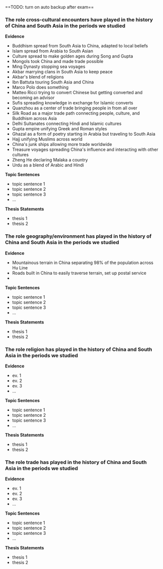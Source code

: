 ==TODO: turn on auto backup after exam==
### The role cross-cultural encounters have played in the history of China and South Asia in the periods we studied

**Evidence**
- Buddhism spread from South Asia to China, adapted to local beliefs
- Islam spread from Arabia to South Asian
- Culture spread to make golden ages during Song and Gupta
- Mongols took China and made trade possible
- Ming Dynasty stopping sea voyages
- Akbar marrying clans in South Asia to keep peace
- Akbar's blend of religions
- Ibn Battuta touring South Asia and China
- Marco Polo does something
- Matteo Ricci trying to convert Chinese but getting converted and becoming an advisor
- Sufis spreading knowledge in exchange for Islamic converts
- Quanzhou as a center of trade bringing people in from all over
- Silk Road as a major trade path connecting people, culture, and Buddhism across Asia
- Delhi Sultanates connecting Hindi and Islamic cultures
- Gupta empire unifying Greek and Roman styles
- Ghazal as a form of poetry starting in Arabia but traveling to South Asia
- Hajj unifying Muslims across world
- China's junk ships allowing more trade worldwide
- Treasure voyages spreading China's influence and interacting with other cultures
- Zheng He declaring Malaka a country
- Urdu as a blend of Arabic and Hindi

**Topic Sentences**
- topic sentence 1
- topic sentence 2
- topic sentence 3
- ...

**Thesis Statements**
- thesis 1
- thesis 2

### The role geography/environment has played in the history of China and South Asia in the periods we studied

**Evidence**
- Mountainous terrain in China separating 98% of the population across Hu Line
- Roads built in China to easily traverse terrain, set up postal service
- 

**Topic Sentences**
- topic sentence 1
- topic sentence 2
- topic sentence 3
- ...

**Thesis Statements**
- thesis 1
- thesis 2

### The role religion has played in the history of China and South Asia in the periods we studied

**Evidence**
- ev. 1
- ev. 2
- ev. 3
- ...

**Topic Sentences**
- topic sentence 1
- topic sentence 2
- topic sentence 3
- ...

**Thesis Statements**
- thesis 1
- thesis 2

### The role trade has played in the history of China and South Asia in the periods we studied

**Evidence**
- ev. 1
- ev. 2
- ev. 3
- ...

**Topic Sentences**
- topic sentence 1
- topic sentence 2
- topic sentence 3
- ...

**Thesis Statements**
- thesis 1
- thesis 2
